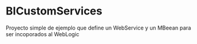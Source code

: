 # BICustomServices

Proyecto simple de ejemplo que define un WebService y un MBeean para ser incoporados al WebLogic
